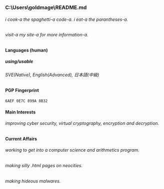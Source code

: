 ### C:\Users\goIdmage\README.md

###### i cook-a the spaghetti-a code-a. i eat-a the parantheses-a.
###### visit-a my site-a for more information-a.

#### Languages (human)

##### using/usable
###### SVE(Native), English(Advanced), 日本語(中級)

#### PGP Fingerprint
`6AEF 0E7C 899A 8B32`

#### Main Interests
###### improving cyber security, virtual cryptography, encryption and decryption.

#### Current Affairs
###### working to get into a computer science and arithmetics program.
###### making silly .html pages on neocities.
###### making hideous malwares.
